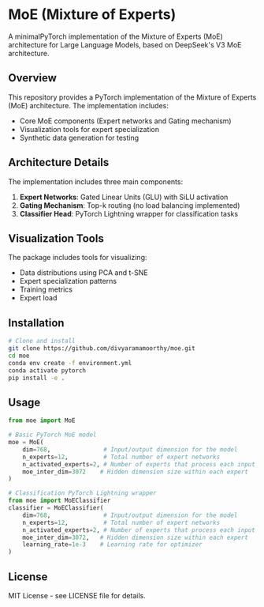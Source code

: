 # MoE (Mixture of Experts)

A minimalPyTorch implementation of the Mixture of Experts (MoE) architecture for Large Language Models, based on DeepSeek's V3 MoE architecture.

## Overview

This repository provides a PyTorch implementation of the Mixture of Experts (MoE) architecture. The implementation includes:

- Core MoE components (Expert networks and Gating mechanism)
- Visualization tools for expert specialization
- Synthetic data generation for testing

## Architecture Details

The implementation includes three main components:

1. **Expert Networks**: Gated Linear Units (GLU) with SiLU activation
2. **Gating Mechanism**: Top-k routing (no load balancing implemented)
3. **Classifier Head**: PyTorch Lightning wrapper for classification tasks

## Visualization Tools

The package includes tools for visualizing:
- Data distributions using PCA and t-SNE
- Expert specialization patterns
- Training metrics
- Expert load

## Installation

```bash
# Clone and install
git clone https://github.com/divyaramamoorthy/moe.git
cd moe
conda env create -f environment.yml
conda activate pytorch
pip install -e .
```

## Usage

```python
from moe import MoE

# Basic PyTorch MoE model
moe = MoE(
    dim=768,               # Input/output dimension for the model
    n_experts=12,          # Total number of expert networks
    n_activated_experts=2, # Number of experts that process each input
    moe_inter_dim=3072    # Hidden dimension size within each expert
)

# Classification PyTorch Lightning wrapper
from moe import MoEClassifier
classifier = MoEClassifier(
    dim=768,               # Input/output dimension for the model
    n_experts=12,          # Total number of expert networks
    n_activated_experts=2, # Number of experts that process each input
    moe_inter_dim=3072,   # Hidden dimension size within each expert
    learning_rate=1e-3    # Learning rate for optimizer
)
```

## License

MIT License - see LICENSE file for details.